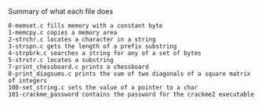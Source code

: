 Summary of what each file does

    0-memset.c fills memory with a constant byte
    1-memcpy.c copies a memory area
    2-strchr.c locates a character in a string
    3-strspn.c gets the length of a prefix substring
    4-strpbrk.c searches a string for any of a set of bytes
    5-strstr.c locates a substring
    7-print_chessboard.c prints a chessboard
    8-print_diagsums.c prints the sum of two diagonals of a square matrix of integers
    100-set_string.c sets the value of a pointer to a char
    101-crackme_password contains the password for the crackme2 executable


